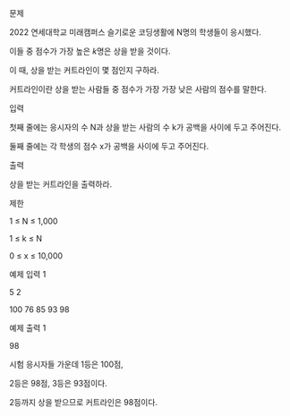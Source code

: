 문제

2022 연세대학교 미래캠퍼스 슬기로운 코딩생활에 N명의 학생들이 응시했다.

이들 중 점수가 가장 높은 $k$명은 상을 받을 것이다.

이 때, 상을 받는 커트라인이 몇 점인지 구하라.

커트라인이란 상을 받는 사람들 중 점수가 가장 가장 낮은 사람의 점수를 말한다.

입력

첫째 줄에는 응시자의 수 N과 상을 받는 사람의 수 k가 공백을 사이에 두고 주어진다.

둘째 줄에는 각 학생의 점수 x가 공백을 사이에 두고 주어진다.

출력

상을 받는 커트라인을 출력하라.

제한

1 ≤ N ≤ 1,000

1 ≤ k ≤ N

0 ≤ x ≤ 10,000

예제 입력 1

5 2

100 76 85 93 98

예제 출력 1

98

시험 응시자들 가운데 1등은 100점, 

2등은 98점, 3등은 93점이다. 

2등까지 상을 받으므로 커트라인은 98점이다.